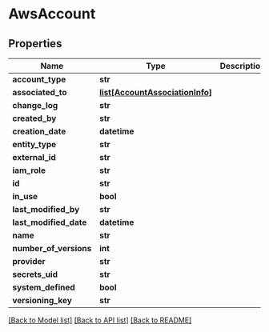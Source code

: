 # AwsAccount

## Properties
Name | Type | Description | Notes
------------ | ------------- | ------------- | -------------
**account_type** | **str** |  | [optional] 
**associated_to** | [**list[AccountAssociationInfo]**](AccountAssociationInfo.md) |  | [optional] 
**change_log** | **str** |  | [optional] 
**created_by** | **str** |  | [optional] 
**creation_date** | **datetime** |  | [optional] 
**entity_type** | **str** |  | [optional] 
**external_id** | **str** |  | [optional] 
**iam_role** | **str** |  | [optional] 
**id** | **str** |  | [optional] 
**in_use** | **bool** |  | [optional] 
**last_modified_by** | **str** |  | [optional] 
**last_modified_date** | **datetime** |  | [optional] 
**name** | **str** |  | [optional] 
**number_of_versions** | **int** |  | [optional] 
**provider** | **str** |  | [optional] 
**secrets_uid** | **str** |  | [optional] 
**system_defined** | **bool** |  | [optional] 
**versioning_key** | **str** |  | [optional] 

[[Back to Model list]](../README.md#documentation-for-models) [[Back to API list]](../README.md#documentation-for-api-endpoints) [[Back to README]](../README.md)


